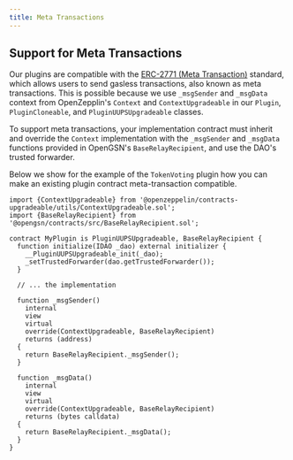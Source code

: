 ```yaml
---
title: Meta Transactions
---
```


## Support for Meta Transactions

Our plugins are compatible with the [ERC-2771 (Meta Transaction)](https://eips.ethereum.org/EIPS/eip-2771) standard, which allows users to send gasless transactions, also known as meta transactions.
This is possible because we use `_msgSender` and `_msgData` context from OpenZepplin's `Context` and `ContextUpgradeable` in our `Plugin`, `PluginCloneable`, and `PluginUUPSUpgradeable` classes.

To support meta transactions, your implementation contract must inherit and override the `Context` implementation with the `_msgSender` and `_msgData` functions provided in OpenGSN's `BaseRelayRecipient`, and use the DAO's trusted forwarder.

Below we show for the example of the `TokenVoting` plugin how you can make an existing plugin contract meta-transaction compatible.

```solidity
import {ContextUpgradeable} from '@openzeppelin/contracts-upgradeable/utils/ContextUpgradeable.sol';
import {BaseRelayRecipient} from '@opengsn/contracts/src/BaseRelayRecipient.sol';

contract MyPlugin is PluginUUPSUpgradeable, BaseRelayRecipient {
  function initialize(IDAO _dao) external initializer {
    __PluginUUPSUpgradeable_init(_dao);
    _setTrustedForwarder(dao.getTrustedForwarder());
  }

  // ... the implementation

  function _msgSender()
    internal
    view
    virtual
    override(ContextUpgradeable, BaseRelayRecipient)
    returns (address)
  {
    return BaseRelayRecipient._msgSender();
  }

  function _msgData()
    internal
    view
    virtual
    override(ContextUpgradeable, BaseRelayRecipient)
    returns (bytes calldata)
  {
    return BaseRelayRecipient._msgData();
  }
}
```
